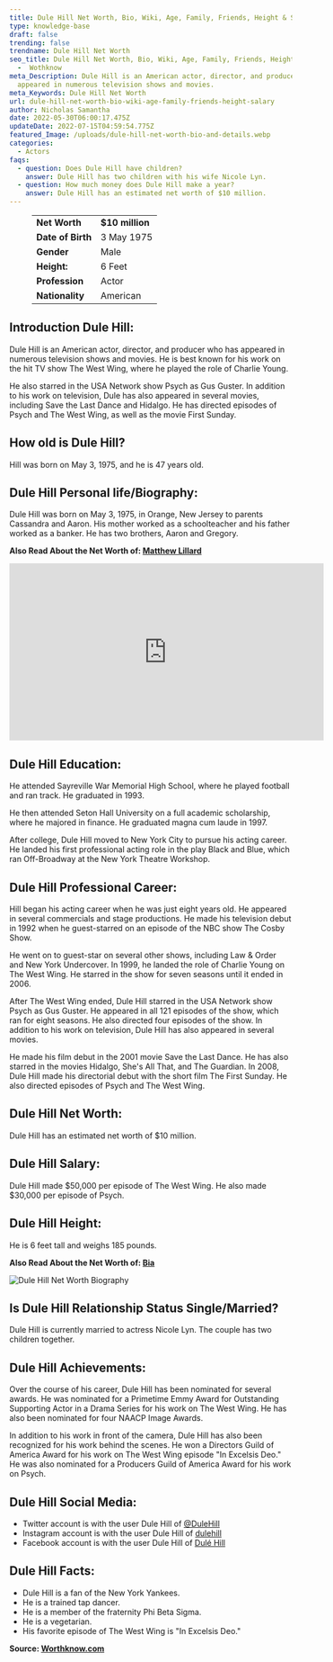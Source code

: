 ```yaml
---
title: Dule Hill Net Worth, Bio, Wiki, Age, Family, Friends, Height & Salary
type: knowledge-base
draft: false
trending: false
trendname: Dule Hill Net Worth
seo_title: Dule Hill Net Worth, Bio, Wiki, Age, Family, Friends, Height & Salary
  -  Wothknow
meta_Description: Dule Hill is an American actor, director, and producer who has
  appeared in numerous television shows and movies.
meta_Keywords: Dule Hill Net Worth
url: dule-hill-net-worth-bio-wiki-age-family-friends-height-salary
author: Nicholas Samantha
date: 2022-05-30T06:00:17.475Z
updateDate: 2022-07-15T04:59:54.775Z
featured_Image: /uploads/dule-hill-net-worth-bio-and-details.webp
categories:
  - Actors
faqs:
  - question: Does Dule Hill have children?
    answer: Dule Hill has two children with his wife Nicole Lyn.
  - question: How much money does Dule Hill make a year?
    answer: Dule Hill has an estimated net worth of $10 million.
---
```

<figure class="wp-block-table is-style-stripes">
  <table>
    <tbody>
      <tr>
        <td>
          <strong>Net Worth</strong>
        </td>
        <td>
          <strong>$10 million</strong>
        </td>
      </tr>
      <tr>
        <td>
          <strong>Date of Birth</strong>
        </td>
        <td>3 May 1975</td>
      </tr>
      <tr>
        <td>
          <strong>Gender</strong>
        </td>
        <td>Male</td>
      </tr>
      <tr>
        <td>
          <strong>Height:</strong>
        </td>
        <td>6 Feet</td>
      </tr>
      <tr>
        <td>
          <strong>Profession</strong>
        </td>
        <td>Actor</td>
      </tr>
      <tr>
        <td>
          <strong>Nationality</strong>
        </td>
        <td>American</td>
      </tr>
    </tbody>
  </table>
</figure>

## **Introduction Dule Hill:**

Dule Hill is an American actor, director, and producer who has appeared in numerous television shows and movies. He is best known for his work on the hit TV show The West Wing, where he played the role of Charlie Young.

He also starred in the USA Network show Psych as Gus Guster. In addition to his work on television, Dule has also appeared in several movies, including Save the Last Dance and Hidalgo. He has directed episodes of Psych and The West Wing, as well as the movie First Sunday.

## **How old is Dule Hill?**

Hill was born on May 3, 1975, and he is 47 years old.

## **Dule Hill Personal life/Biography:**

Dule Hill was born on May 3, 1975, in Orange, New Jersey to parents Cassandra and Aaron. His mother worked as a schoolteacher and his father worked as a banker. He has two brothers, Aaron and Gregory.

**Also Read About the Net Worth of: <a href="https://worthknow.com/matthew-lillard-net-worth-bio-wiki-age-family-friends-height-salary/" target="_blank" rel="noopener">Matthew Lillard</a>**

<iframe width="560" height="315" src="https://www.youtube.com/embed/AJecqHK-lsg" title="YouTube video player" frameborder="0" allow="accelerometer; autoplay; clipboard-write; encrypted-media; gyroscope; picture-in-picture" allowfullscreen></iframe>

## **Dule Hill Education:**

He attended Sayreville War Memorial High School, where he played football and ran track. He graduated in 1993.

He then attended Seton Hall University on a full academic scholarship, where he majored in finance. He graduated magna cum laude in 1997.

After college, Dule Hill moved to New York City to pursue his acting career. He landed his first professional acting role in the play Black and Blue, which ran Off-Broadway at the New York Theatre Workshop.

## **Dule Hill Professional Career:**

Hill began his acting career when he was just eight years old. He appeared in several commercials and stage productions. He made his television debut in 1992 when he guest-starred on an episode of the NBC show The Cosby Show.

He went on to guest-star on several other shows, including Law & Order and New York Undercover. In 1999, he landed the role of Charlie Young on The West Wing. He starred in the show for seven seasons until it ended in 2006. 

After The West Wing ended, Dule Hill starred in the USA Network show Psych as Gus Guster. He appeared in all 121 episodes of the show, which ran for eight seasons. He also directed four episodes of the show.  In addition to his work on television, Dule Hill has also appeared in several movies.

He made his film debut in the 2001 movie Save the Last Dance. He has also starred in the movies Hidalgo, She's All That, and The Guardian.  In 2008, Dule Hill made his directorial debut with the short film The First Sunday. He also directed episodes of Psych and The West Wing.

## **Dule Hill Net Worth:**

Dule Hill has an estimated net worth of $10 million. 

## **Dule Hill Salary:**

Dule Hill made $50,000 per episode of The West Wing. He also made $30,000 per episode of Psych.

## **Dule Hill Height:**

He is 6 feet tall and weighs 185 pounds.

**Also Read About the Net Worth of: <a href="https://worthknow.com/bia-net-worth-bio-wiki-age-family-friends-height-salary/" target="_blank" rel="noopener">Bia</a>**

![Dule Hill Net Worth Biography](/uploads/dule-hill-net-worth.webp)

## **Is Dule Hill Relationship Status Single/Married?**

Dule Hill is currently married to actress Nicole Lyn. The couple has two children together. 

## **Dule Hill Achievements:**

Over the course of his career, Dule Hill has been nominated for several awards. He was nominated for a Primetime Emmy Award for Outstanding Supporting Actor in a Drama Series for his work on The West Wing. He has also been nominated for four NAACP Image Awards. 

In addition to his work in front of the camera, Dule Hill has also been recognized for his work behind the scenes. He won a Directors Guild of America Award for his work on The West Wing episode "In Excelsis Deo." He was also nominated for a Producers Guild of America Award for his work on Psych.

## **Dule Hill Social Media:**

* Twitter account is with the user Dule Hill of <a href="https://twitter.com/DuleHill" target="_blank" rel="nofollow" rel="noopener">@DuleHill</a>
* Instagram account is with the user Dule Hill of <a href="https://www.instagram.com/dulehill/" target="_blank" rel="nofollow" rel="noopener">dulehill</a>
* Facebook account is with the user Dule Hill of <a href="https://www.facebook.com/DuleHill" target="_blank" rel="nofollow" rel="noopener">Dulé Hill</a>

## **Dule Hill Facts:**

* Dule Hill is a fan of the New York Yankees.
* He is a trained tap dancer.
* He is a member of the fraternity Phi Beta Sigma.
* He is a vegetarian.
* His favorite episode of The West Wing is "In Excelsis Deo."

**Source: <a href="https://worthknow.com/" target="_blank" rel="noopener">Worthknow.com</a>**